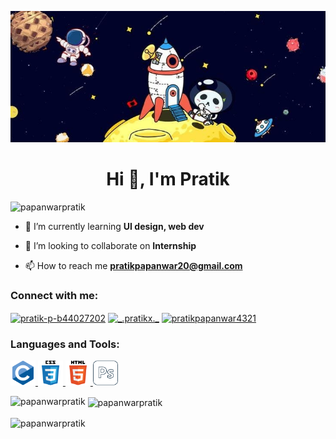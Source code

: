 ![logo](https://github.com/PapanwarPratik/PapanwarPratik/blob/main/banner.jpg)
<h1 align="center">Hi 👋, I'm Pratik</h1>
<p align="left"> <img src="https://komarev.com/ghpvc/?username=papanwarpratik&label=Profile%20views&color=0e75b6&style=flat" alt="papanwarpratik" /> </p>

- 🌱 I’m currently learning **UI design, web dev**

- 👯 I’m looking to collaborate on **Internship**

- 📫 How to reach me **pratikpapanwar20@gmail.com**

<h3 align="left">Connect with me:</h3>
<p align="left">
<a href="https://linkedin.com/in/pratik-p-b44027202" target="blank"><img align="center" src="https://raw.githubusercontent.com/rahuldkjain/github-profile-readme-generator/master/src/images/icons/Social/linked-in-alt.svg" alt="pratik-p-b44027202" height="30" width="40" /></a>
<a href="https://instagram.com/_.pratikx._" target="blank"><img align="center" src="https://raw.githubusercontent.com/rahuldkjain/github-profile-readme-generator/master/src/images/icons/Social/instagram.svg" alt="_.pratikx._" height="30" width="40" /></a>
<a href="https://www.youtube.com/c/pratikpapanwar4321" target="blank"><img align="center" src="https://raw.githubusercontent.com/rahuldkjain/github-profile-readme-generator/master/src/images/icons/Social/youtube.svg" alt="pratikpapanwar4321" height="30" width="40" /></a>
</p>

<h3 align="left">Languages and Tools:</h3>
<p align="left"> <a href="https://www.cprogramming.com/" target="_blank" rel="noreferrer"> <img src="https://raw.githubusercontent.com/devicons/devicon/master/icons/c/c-original.svg" alt="c" width="40" height="40"/> </a> <a href="https://www.w3schools.com/css/" target="_blank" rel="noreferrer"> <img src="https://raw.githubusercontent.com/devicons/devicon/master/icons/css3/css3-original-wordmark.svg" alt="css3" width="40" height="40"/> </a> <a href="https://www.w3.org/html/" target="_blank" rel="noreferrer"> <img src="https://raw.githubusercontent.com/devicons/devicon/master/icons/html5/html5-original-wordmark.svg" alt="html5" width="40" height="40"/> </a> <a href="https://www.photoshop.com/en" target="_blank" rel="noreferrer"> <img src="https://raw.githubusercontent.com/devicons/devicon/master/icons/photoshop/photoshop-line.svg" alt="photoshop" width="40" height="40"/> </a> </p>

<p><img align="left" src="https://github-readme-stats.vercel.app/api/top-langs?username=papanwarpratik&show_icons=true&locale=en&layout=compact" alt="papanwarpratik" /></p>

<p>&nbsp;<img align="center" src="https://github-readme-stats.vercel.app/api?username=papanwarpratik&show_icons=true&locale=en" alt="papanwarpratik" /></p>

<p><img align="center" src="https://github-readme-streak-stats.herokuapp.com/?user=papanwarpratik&" alt="papanwarpratik" /></p>




